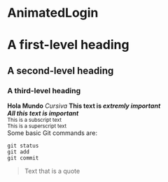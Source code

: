 # AnimatedLogin
# A first-level heading
## A second-level heading
### A third-level heading
**Hola Mundo**
*Cursiva*
**This text is _extremly important_** <br> ***All this text is important*** <br> <sub>This is a subscript text</sub> <br> <sup>This is a superscript text</sup> <br>
Some basic Git commands are: 
```
git status
git add
git commit
```
> Text that is a quote
